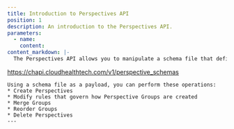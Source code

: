 ```yaml
---
title: Introduction to Perspectives API
position: 1
description: An introduction to the Perspectives API.
parameters:
  - name:
    content:
content_markdown: |-
  The Perspectives API allows you to manipulate a schema file that defines the rules for grouping assets in a Perspective. Use the following endpoint:
  ```
  https://chapi.cloudhealthtech.com/v1/perspective_schemas
  ```
  Using a schema file as a payload, you can perform these operations:
  * Create Perspectives
  * Modify rules that govern how Perspective Groups are created
  * Merge Groups
  * Reorder Groups
  * Delete Perspectives
---
```

